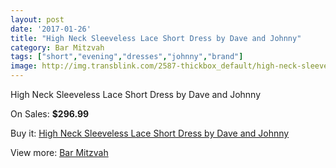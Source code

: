```yaml
---
layout: post
date: '2017-01-26'
title: "High Neck Sleeveless Lace Short Dress by Dave and Johnny"
category: Bar Mitzvah
tags: ["short","evening","dresses","johnny","brand"]
image: http://img.transblink.com/2587-thickbox_default/high-neck-sleeveless-lace-short-dress-by-dave-and-johnny.jpg
---
```

High Neck Sleeveless Lace Short Dress by Dave and Johnny

On Sales: **$296.99**
<a href="https://www.transblink.com/en/bar-mitzvah/831-high-neck-sleeveless-lace-short-dress-by-dave-and-johnny.html"><amp-img layout="responsive" width="600" height="600" src="//img.transblink.com/2587-thickbox_default/high-neck-sleeveless-lace-short-dress-by-dave-and-johnny.jpg" alt="High Neck Sleeveless Lace Short Dress by Dave and Johnny 0" /></a>
<a href="https://www.transblink.com/en/bar-mitzvah/831-high-neck-sleeveless-lace-short-dress-by-dave-and-johnny.html"><amp-img layout="responsive" width="600" height="600" src="//img.transblink.com/2589-thickbox_default/high-neck-sleeveless-lace-short-dress-by-dave-and-johnny.jpg" alt="High Neck Sleeveless Lace Short Dress by Dave and Johnny 1" /></a>
<a href="https://www.transblink.com/en/bar-mitzvah/831-high-neck-sleeveless-lace-short-dress-by-dave-and-johnny.html"><amp-img layout="responsive" width="600" height="600" src="//img.transblink.com/2588-thickbox_default/high-neck-sleeveless-lace-short-dress-by-dave-and-johnny.jpg" alt="High Neck Sleeveless Lace Short Dress by Dave and Johnny 2" /></a>

Buy it: [High Neck Sleeveless Lace Short Dress by Dave and Johnny](https://www.transblink.com/en/bar-mitzvah/831-high-neck-sleeveless-lace-short-dress-by-dave-and-johnny.html "High Neck Sleeveless Lace Short Dress by Dave and Johnny")

View more: [Bar Mitzvah](https://www.transblink.com/en/2-bar-mitzvah "Bar Mitzvah")